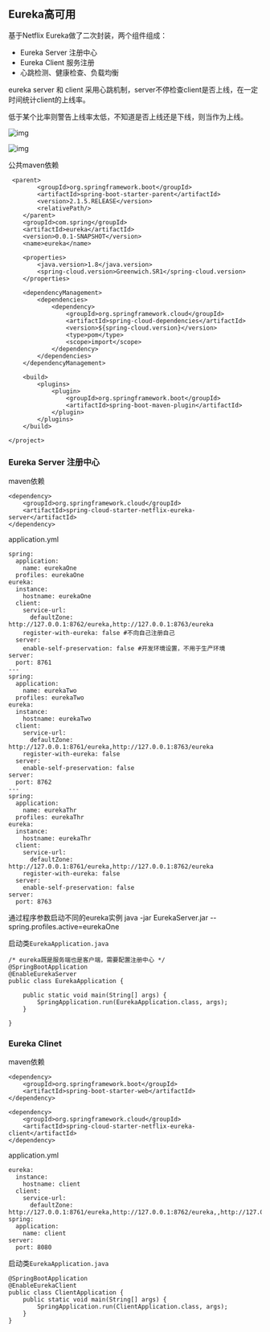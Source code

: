 ## Eureka高可用

基于Netflix Eureka做了二次封装，两个组件组成：

* Eureka Server 注册中心
* Eureka Client 服务注册
* 心跳检测、健康检查、负载均衡

eureka server 和 client 采用心跳机制，server不停检查client是否上线，在一定时间统计client的上线率。

低于某个比率则警告上线率太低，不知道是否上线还是下线，则当作为上线。

![img](./hign.png)

![img](hign.png)

公共maven依赖

     <parent>
            <groupId>org.springframework.boot</groupId>
            <artifactId>spring-boot-starter-parent</artifactId>
            <version>2.1.5.RELEASE</version>
            <relativePath/>
        </parent>
        <groupId>com.spring</groupId>
        <artifactId>eureka</artifactId>
        <version>0.0.1-SNAPSHOT</version>
        <name>eureka</name>
    
        <properties>
            <java.version>1.8</java.version>
            <spring-cloud.version>Greenwich.SR1</spring-cloud.version>
        </properties>
    
        <dependencyManagement>
            <dependencies>
                <dependency>
                    <groupId>org.springframework.cloud</groupId>
                    <artifactId>spring-cloud-dependencies</artifactId>
                    <version>${spring-cloud.version}</version>
                    <type>pom</type>
                    <scope>import</scope>
                </dependency>
            </dependencies>
        </dependencyManagement>
    
        <build>
            <plugins>
                <plugin>
                    <groupId>org.springframework.boot</groupId>
                    <artifactId>spring-boot-maven-plugin</artifactId>
                </plugin>
            </plugins>
        </build>
    
    </project>

### Eureka Server 注册中心

maven依赖

    <dependency>
        <groupId>org.springframework.cloud</groupId>
        <artifactId>spring-cloud-starter-netflix-eureka-server</artifactId>
    </dependency>

application.yml

    spring:
      application:
        name: eurekaOne
      profiles: eurekaOne
    eureka:
      instance:
        hostname: eurekaOne
      client:
        service-url:
          defaultZone: http://127.0.0.1:8762/eureka,http://127.0.0.1:8763/eureka
        register-with-eureka: false #不向自己注册自己
      server:
        enable-self-preservation: false #开发环境设置，不用于生产环境
    server:
      port: 8761
    ---
    spring:
      application:
        name: eurekaTwo
      profiles: eurekaTwo
    eureka:
      instance:
        hostname: eurekaTwo
      client:
        service-url:
          defaultZone: http://127.0.0.1:8761/eureka,http://127.0.0.1:8763/eureka
        register-with-eureka: false
      server:
        enable-self-preservation: false
    server:
      port: 8762
    ---
    spring:
      application:
        name: eurekaThr
      profiles: eurekaThr
    eureka:
      instance:
        hostname: eurekaThr
      client:
        service-url:
          defaultZone: http://127.0.0.1:8761/eureka,http://127.0.0.1:8762/eureka
        register-with-eureka: false
      server:
        enable-self-preservation: false
    server:
      port: 8763
    
通过程序参数启动不同的eureka实例  java -jar EurekaServer.jar --spring.profiles.active=eurekaOne

启动类`EurekaApplication.java`

    /* eureka既是服务端也是客户端，需要配置注册中心 */
    @SpringBootApplication
    @EnableEurekaServer
    public class EurekaApplication {
    
        public static void main(String[] args) {
            SpringApplication.run(EurekaApplication.class, args);
        }
    
    }

### Eureka Clinet 

maven依赖

    <dependency>
        <groupId>org.springframework.boot</groupId>
        <artifactId>spring-boot-starter-web</artifactId>
    </dependency>
    
    <dependency>
        <groupId>org.springframework.cloud</groupId>
        <artifactId>spring-cloud-starter-netflix-eureka-client</artifactId>
    </dependency>

application.yml

    eureka:
      instance:
        hostname: client
      client:
        service-url:
          defaultZone: http://127.0.0.1:8761/eureka,http://127.0.0.1:8762/eureka,,http://127.0.0.1:8763/eureka
    spring:
      application:
        name: client
    server:
      port: 8080
      
启动类`EurekaApplication.java`

    @SpringBootApplication
    @EnableEurekaClient
    public class ClientApplication {
        public static void main(String[] args) {
            SpringApplication.run(ClientApplication.class, args);
        }
    }